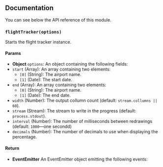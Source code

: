 ## Documentation

You can see below the API reference of this module.

### `flightTracker(options)`
Starts the flight tracker instance.

#### Params
- **Object** `options`: An object containing the following fields:
 - `start` (Array): An array containing two elements:
     - `[0]` (String): The airport name.
     - `[1]` (Date): The start date.
 - `end` (Array): An array containing two elements:
     - `[0]` (String): The airport name.
     - `[1]` (Date): The end date.
 - `width` (Number): The output collumn count (default: `stream.collumns || 60`).
 - `stream` (Stream): The stream to write in the progress (default: `process.stdout`).
 - `interval` (Number): The number of milliseconds between redrawings (default: `1000`—one secondd)
 - `decimals` (Number): The number of decimals to use when displaying the percentage.

#### Return
- **EventEmitter** An EventEmitter object emitting the following events:

